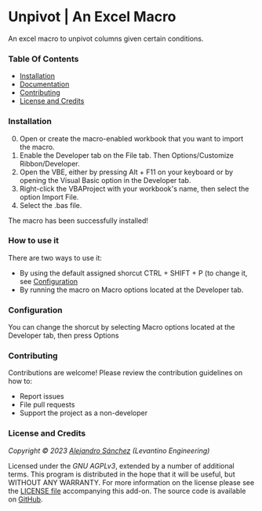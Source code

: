 # Unpivot | An Excel Macro

An excel macro to unpivot columns given certain conditions.

### Table Of Contents

- [Installation](#installation)
- [Documentation](#documentation)
- [Contributing](#contributing)
- [License and Credits](#license-and-credits)

### Installation

0. Open or create the macro-enabled workbook that you want to import the macro. 
1. Enable the Developer tab on the File tab. Then Options/Customize Ribbon/Developer.
2. Open the VBE, either by pressing Alt + F11 on your keyboard or by opening the Visual Basic option in the Developer tab.
3. Right-click the VBAProject with your workbook's name, then select the option Import File.
4. Select the .bas file.

The macro has been successfully installed!

### How to use it

There are two ways to use it:

- By using the default assigned shorcut CTRL + SHIFT + P (to change it, see [Configuration](#configuration)
- By running the macro on Macro options located at the Developer tab.

### Configuration

You can change the shorcut by selecting Macro options located at the Developer tab, then press Options

### Contributing

Contributions are welcome! Please review the contribution guidelines on how to:

- Report issues
- File pull requests
- Support the project as a non-developer

### License and Credits

*Copyright © 2023 [Alejandro Sánchez](https://github.com/Levantino-Engineering) (Levantino Engineering)*

Licensed under the _GNU AGPLv3_, extended by a number of additional terms. This program is distributed in the hope that it will be useful, but WITHOUT ANY WARRANTY. For more information on the license please see the [LICENSE file](https://github.com/Levantino-Engineering/unpivot-columns-excel/blob/main/LICENSE.txt) accompanying this add-on. The source code is available on [GitHub](https://github.com/Levantino-Engineering).
